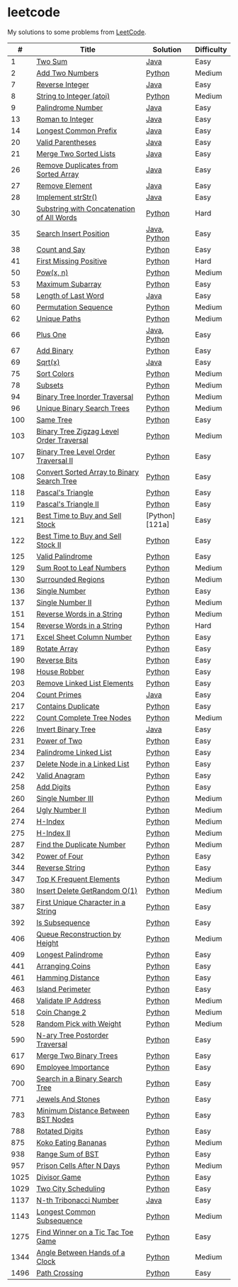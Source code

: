 # leetcode

My solutions to some problems from [LeetCode](https://leetcode.com/problemset/all/).

| #    | Title                                             | Solution                   | Difficulty |
| ---- | ------------------------------------------------- | -------------------------- | ---------- |
| 1    | [Two Sum][1]                                      | [Java][1a]                 | Easy       |
| 2    | [Add Two Numbers][2]                              | [Python][2a]               | Medium     |
| 7    | [Reverse Integer][7]                              | [Java][7a]                 | Easy       |
| 8    | [String to Integer (atoi)][8]                     | [Python][8a]               | Medium     |
| 9    | [Palindrome Number][9]                            | [Java][9a]                 | Easy       |
| 13   | [Roman to Integer][13]                            | [Java][13a]                | Easy       |
| 14   | [Longest Common Prefix][14]                       | [Java][14a]                | Easy       |
| 20   | [Valid Parentheses][20]                           | [Java][20a]                | Easy       |
| 21   | [Merge Two Sorted Lists][21]                      | [Java][21a]                | Easy       |
| 26   | [Remove Duplicates from Sorted Array][26]         | [Java][26a]                | Easy       |
| 27   | [Remove Element][27]                              | [Java][27a]                | Easy       |
| 28   | [Implement strStr()][28]                          | [Java][28a]                | Easy       |
| 30   | [Substring with Concatenation of All Words][30]   | [Python][30a]              | Hard       |
| 35   | [Search Insert Position][35]                      | [Java][35a], [Python][35b] | Easy       |
| 38   | [Count and Say][38]                               | [Python][38a]              | Easy       |
| 41   | [First Missing Positive][41]                      | [Python][41a]              | Hard       |
| 50   | [Pow(x, n)][50]                                   | [Python][50a]              | Medium     |
| 53   | [Maximum Subarray][53]                            | [Python][53a]              | Easy       |
| 58   | [Length of Last Word][58]                         | [Java][58a]                | Easy       |
| 60   | [Permutation Sequence][60]                        | [Python][60a]              | Medium     |
| 62   | [Unique Paths][62]                                | [Python][62a]              | Medium     |
| 66   | [Plus One][66]                                    | [Java][66a], [Python][66b] | Easy       |
| 67   | [Add Binary][67]                                  | [Python][67a]              | Easy       |
| 69   | [Sqrt(x)][69]                                     | [Java][69a]                | Easy       |
| 75   | [Sort Colors][75]                                 | [Python][75a]              | Medium     |
| 78   | [Subsets][78]                                     | [Python][78a]              | Medium     |
| 94   | [Binary Tree Inorder Traversal][94]               | [Python][94a]              | Medium     |
| 96   | [Unique Binary Search Trees][96]                  | [Python][96a]              | Medium     |
| 100  | [Same Tree][100]                                  | [Python][100a]             | Easy       |
| 103  | [Binary Tree Zigzag Level Order Traversal][103]   | [Python][103a]             | Medium     |
| 107  | [Binary Tree Level Order Traversal II][107]       | [Python][107a]             | Easy       |
| 108  | [Convert Sorted Array to Binary Search Tree][108] | [Python][108a]             | Easy       |
| 118  | [Pascal's Triangle][118]                          | [Python][118a]             | Easy       |
| 119  | [Pascal's Triangle II][119]                       | [Python][119a]             | Easy       |
| 121  | [Best Time to Buy and Sell Stock][121]            | [Python][121a]             | Easy       |
| 122  | [Best Time to Buy and Sell Stock II][122]         | [Python][122a]             | Easy       |
| 125  | [Valid Palindrome][125]                           | [Python][125a]             | Easy       |
| 129  | [Sum Root to Leaf Numbers][129]                   | [Python][129a]             | Medium     |
| 130  | [Surrounded Regions][130]                         | [Python][130a]             | Medium     |
| 136  | [Single Number][136]                              | [Python][136a]             | Easy       |
| 137  | [Single Number II][137]                           | [Python][137a]             | Medium     |
| 151  | [Reverse Words in a String][151]                  | [Python][151a]             | Medium     |
| 154  | [Reverse Words in a String][154]                  | [Python][154a]             | Hard       |
| 171  | [Excel Sheet Column Number][171]                  | [Python][171a]             | Easy       |
| 189  | [Rotate Array][189]                               | [Python][189a]             | Easy       |
| 190  | [Reverse Bits][190]                               | [Python][190a]             | Easy       |
| 198  | [House Robber][198]                               | [Python][198a]             | Easy       |
| 203  | [Remove Linked List Elements][203]                | [Python][203a]             | Easy       |
| 204  | [Count Primes][204]                               | [Java][204a]               | Easy       |
| 217  | [Contains Duplicate][217]                         | [Python][217a]             | Easy       |
| 222  | [Count Complete Tree Nodes][222]                  | [Python][222a]             | Medium     |
| 226  | [Invert Binary Tree][226]                         | [Java][226a]               | Easy       |
| 231  | [Power of Two][231]                               | [Python][231a]             | Easy       |
| 234  | [Palindrome Linked List][234]                     | [Python][234a]             | Easy       |
| 237  | [Delete Node in a Linked List][237]               | [Python][237a]             | Easy       |
| 242  | [Valid Anagram][242]                              | [Python][242a]             | Easy       |
| 258  | [Add Digits][258]                                 | [Python][258a]             | Easy       |
| 260  | [Single Number III][260]                          | [Python][260a]             | Medium     |
| 264  | [Ugly Number II][264]                             | [Python][264a]             | Medium     |
| 274  | [H-Index][274]                                    | [Python][274a]             | Medium     |
| 275  | [H-Index II][275]                                 | [Python][275a]             | Medium     |
| 287  | [Find the Duplicate Number][287]                  | [Python][287a]             | Medium     |
| 342  | [Power of Four][342]                              | [Python][342a]             | Easy       |
| 344  | [Reverse String][344]                             | [Python][344a]             | Easy       |
| 347  | [Top K Frequent Elements][347]                    | [Python][347a]             | Medium     |
| 380  | [Insert Delete GetRandom O(1)][380]               | [Python][380a]             | Medium     |
| 387  | [First Unique Character in a String][387]         | [Python][387a]             | Easy       |
| 392  | [Is Subsequence][392]                             | [Python][392a]             | Easy       |
| 406  | [Queue Reconstruction by Height][406]             | [Python][406a]             | Medium     |
| 409  | [Longest Palindrome][409]                         | [Python][409a]             | Easy       |
| 441  | [Arranging Coins][441]                            | [Python][441a]             | Easy       |
| 461  | [Hamming Distance][461]                           | [Python][461a]             | Easy       |
| 463  | [Island Perimeter][463]                           | [Python][463a]             | Easy       |
| 468  | [Validate IP Address][468]                        | [Python][468a]             | Medium     |
| 518  | [Coin Change 2][518]                              | [Python][518a]             | Medium     |
| 528  | [Random Pick with Weight][528]                    | [Python][528a]             | Medium     |
| 590  | [N-ary Tree Postorder Traversal][590]             | [Python][590a]             | Easy       |
| 617  | [Merge Two Binary Trees][617]                     | [Python][617a]             | Easy       |
| 690  | [Employee Importance][690]                        | [Python][690a]             | Easy       |
| 700  | [Search in a Binary Search Tree][700]             | [Python][700a]             | Easy       |
| 771  | [Jewels And Stones][771]                          | [Python][771a]             | Easy       |
| 783  | [Minimum Distance Between BST Nodes][783]         | [Python][783a]             | Easy       |
| 788  | [Rotated Digits][788]                             | [Python][788a]             | Easy       |
| 875  | [Koko Eating Bananas][875]                        | [Python][875a]             | Medium     |
| 938  | [Range Sum of BST][938]                           | [Python][938a]             | Easy       |
| 957  | [Prison Cells After N Days][957]                  | [Python][957a]             | Medium     |
| 1025 | [Divisor Game][1025]                              | [Python][1025a]            | Easy       |
| 1029 | [Two City Scheduling][1029]                       | [Python][1029a]            | Easy       |
| 1137 | [N-th Tribonacci Number][1137]                    | [Java][1137a]              | Easy       |
| 1143 | [Longest Common Subsequence][1143]                | [Python][1143a]            | Medium     |
| 1275 | [Find Winner on a Tic Tac Toe Game][1275]         | [Python][1275a]            | Easy       |
| 1344 | [Angle Between Hands of a Clock][1344]            | [Python][1344a]            | Medium     |
| 1496 | [Path Crossing][1496]                             | [Python][1496a]            | Easy       |

[1]: https://leetcode.com/problems/two-sum/
[1a]: ./src/twoSum/TwoSum.java
[2]: https://leetcode.com/problems/add-two-numbers/
[2a]: ./src/addTwoNumbers/add.py
[7]: https://leetcode.com/problems/reverse-integer/
[7a]: ./src/reverseInteger/RevInt.java
[8]: https://leetcode.com/problems/string-to-integer-atoi/
[8a]: ./src/stringToInt/atoi.py
[9]: https://leetcode.com/problems/palindrome-number/
[9a]: ./src/palindromeInteger/Palin.java
[13]: https://leetcode.com/problems/roman-to-integer/
[13a]: ./src/romanToInteger/RomToInt.java
[14]: https://leetcode.com/problems/longest-common-prefix/
[14a]: ./src/longestCommonPrefix/Prefix.java
[20]: https://leetcode.com/problems/valid-parentheses/
[20a]: ./src/validParentheses/Brackets.java
[21]: https://leetcode.com/problems/merge-two-sorted-lists/
[21a]: ./src/mergeSortedLists/Merge.java
[26]: https://leetcode.com/problems/remove-duplicates-from-sorted-array/
[26a]: ./src/removeDupSorted/Remove.java
[27]: https://leetcode.com/problems/remove-element/
[27a]: ./src/removeElement/Remove.java
[28]: https://leetcode.com/problems/implement-strstr/
[28a]: ./src/implementStrStr/Implement.java
[30]: https://leetcode.com/problems/substring-with-concatenation-of-all-words/
[30a]: ./src/substringWordConcat/sub.py
[35]: https://leetcode.com/problems/search-insert-position/
[35a]: ./src/searchInsertPosition/Search.java
[35b]: ./src/searchInsertPosition/search.py
[38]: https://leetcode.com/problems/count-and-say/
[38a]: ./src/countAndSay/count.py
[41]: https://leetcode.com/problems/first-missing-positive/
[41a]: ./src/firstMissingPositive/first.py
[50]: https://leetcode.com/problems/powx-n/
[50a]: ./src/powxn/pow.py
[53]: https://leetcode.com/problems/maximum-subarray/
[53a]: ./src/maximumSubarray/max.py
[58]: https://leetcode.com/problems/length-of-last-word/
[58a]: ./src/lengthOfLastWord/Word.java
[60]: https://leetcode.com/problems/permutation-sequence/
[60a]: ./src/permSequence/perm.py
[62]: https://leetcode.com/problems/unique-paths/
[62a]: ./src/uniquePaths/unique.py
[66]: https://leetcode.com/problems/plus-one/
[66a]: ./src/plusOne/Plus.java
[66b]: ./src/plusOne/plus.py
[67]: https://leetcode.com/problems/add-binary/
[67a]: ./src/addBinary/add.py
[69]: https://leetcode.com/problems/sqrtx/
[69a]: ./src/sqrtX/Sqrt.java
[75]: https://leetcode.com/problems/sort-colors/
[75a]: ./src/sortColors/sort.py
[78]: https://leetcode.com/problems/subsets/
[78a]: ./src/subsets/sub.py
[94]: https://leetcode.com/problems/binary-tree-inorder-traversal/
[94a]: ./src/treeInorder/inorder.py
[96]: https://leetcode.com/problems/unique-binary-search-trees/
[96a]: ./src/uniqueBST/bst.py
[100]: https://leetcode.com/problems/same-tree/
[100a]: ./src/sameTree/same.py
[103]: https://leetcode.com/problems/binary-tree-zigzag-level-order-traversal/
[103a]: ./src/zigzagLevelOrder/tree.py
[107]: https://leetcode.com/problems/binary-tree-level-order-traversal-ii/
[107a]: ./src/levelOrderII/level.py
[108]: https://leetcode.com/problems/convert-sorted-array-to-binary-search-tree/
[108a]: ./src/sortedArrayToBST/bst.py
[118]: https://leetcode.com/problems/pascals-triangle/
[118a]: ./src/pascalsTriangle/pascal.py
[119]: https://leetcode.com/problems/pascals-triangle-ii/
[119a]: ./src/pascalsTriangleII/pascal.py
[121]: https://leetcode.com/problems/best-time-to-buy-and-sell-stock/
[121]: ./src/bestTimeStock/profit.py
[122]: https://leetcode.com/problems/best-time-to-buy-and-sell-stock-ii/
[122a]: ./src/bestTimeStockII/profit.py
[125]: https://leetcode.com/problems/valid-palindrome/
[125a]: ./src/validPalin/drome.py
[129]: https://leetcode.com/problems/sum-root-to-leaf-numbers/
[129a]: ./src/sumRootToLeaf/sum.py
[130]: https://leetcode.com/problems/surrounded-regions/
[130a]: ./src/surroundedRegions/board.py
[136]: https://leetcode.com/problems/single-number/
[136a]: ./src/singleNum/lonely.py
[137]: https://leetcode.com/problems/single-number-ii/
[137a]: ./src/singleNumberII/once.py
[151]: https://leetcode.com/problems/reverse-words-in-a-string/
[151a]: ./src/reverseWords/rev.py
[154]: https://leetcode.com/problems/find-minimum-in-rotated-sorted-array-ii/
[154a]: ./src/findMinRotatedII/min.py
[171]: https://leetcode.com/problems/excel-sheet-column-number
[171a]: ./src/excelSheetColNum/excel.py
[189]: https://leetcode.com/problems/rotate-array/
[189a]: ./src/rotateArray/rotate.py
[190]: https://leetcode.com/problems/reverse-bits/
[190a]: ./src/reverseBits/rev.py
[198]: https://leetcode.com/problems/house-robber/
[198a]: ./src/houseRobber/rob.py
[203]: https://leetcode.com/problems/remove-linked-list-elements/
[203a]: ./src/removeLinkedElement/rem.py
[204]: https://leetcode.com/problems/count-primes/
[204a]: ./src/countPrimes/Prime.java
[217]: https://leetcode.com/problems/contains-duplicate/
[217a]: ./src/containsDuplicate/dup.py
[222]: https://leetcode.com/problems/count-complete-tree-nodes/
[222a]: ./src/countTreeNodes/count.py
[226]: https://leetcode.com/problems/invert-binary-tree/
[226a]: ./src/invertBinaryTree/Invert.java
[231]: https://leetcode.com/problems/power-of-two/
[231a]: ./src/powerOf2/power.py
[234]: https://leetcode.com/problems/palindrome-linked-list/
[234a]: ./src/palindromeList/linked.py
[237]: https://leetcode.com/problems/delete-node-in-a-linked-list/
[237a]: ./src/deleteListNode/delete.py
[242]: https://leetcode.com/problems/valid-anagram/
[242a]: ./src/validAnagram/ana.py
[258]: https://leetcode.com/problems/add-digits/
[258a]: ./src/addDigits/add.py
[260]: https://leetcode.com/problems/single-number-iii/
[260a]: ./src/singleNumIII/num.py
[264]: https://leetcode.com/problems/ugly-number-ii/
[264a]: ./src/uglyNumberII/ugly.py
[274]: https://leetcode.com/problems/h-index/
[274a]: ./src/hIndex/index.py
[275]: https://leetcode.com/problems/h-index-ii/
[275a]: ./src/hIndexII/index.py
[287]: https://leetcode.com/problems/find-the-duplicate-number/
[287a]: ./src/findDuplicateNum/find.py
[342]: https://leetcode.com/problems/power-of-four/
[342a]: ./src/powerOfFour/four.py
[344]: https://leetcode.com/problems/reverse-string/
[344a]: ./src/reverseString/rev.py
[347]: https://leetcode.com/problems/top-k-frequent-elements
[347a]: ./src/topKFrequent/counter.py
[380]: https://leetcode.com/problems/insert-delete-getrandom-o1/
[380a]: ./src/insertDelecte/set.py
[387]: https://leetcode.com/problems/first-unique-character-in-a-string/
[387a]: ./src/firstUniqueChar/unique.py
[392]: https://leetcode.com/problems/is-subsequence/
[392a]: ./src/isSubsequence/sub.py
[406]: https://leetcode.com/problems/queue-reconstruction-by-height
[406a]: ./src/queueReconstruct/queue.py
[409]: https://leetcode.com/problems/longest-palindrome/
[409a]: ./src/longestPalin/drome.py
[441]: https://leetcode.com/problems/arranging-coins/
[441a]: ./src/arrangingCoins/coins.py
[461]: https://leetcode.com/problems/hamming-distance/
[461a]: ./src/hammingDist/hamming.py
[463]: https://leetcode.com/problems/island-perimeter/
[463a]: ./src/islandPerimeter/peri.py
[468]: https://leetcode.com/problems/validate-ip-address/
[468a]: ./src/validateIP/ip.py
[518]: https://leetcode.com/problems/coin-change-2/
[518a]: ./src/coinChange2/change.py
[528]: https://leetcode.com/problems/random-pick-with-weight/
[528a]: ./src/randomPickWeight/weights.py
[590]: https://leetcode.com/problems/n-ary-tree-postorder-traversal/
[590a]: ./src/naryTreePostorder/post.py
[617]: https://leetcode.com/problems/merge-two-binary-trees/
[617a]: ./src/mergeBinaryTrees/merge.py
[690]: https://leetcode.com/problems/employee-importance/
[690a]: ./src/empImportance/emp.py
[700]: https://leetcode.com/problems/search-in-a-binary-search-tree/
[700a]: ./src/searchBST/search.py
[771]: https://leetcode.com/problems/jewels-and-stones/
[771a]: ./src/jewelsAndStones/js.py
[783]: https://leetcode.com/problems/minimum-distance-between-bst-nodes/
[783a]: ./src/minimumDistBST/dist.py
[788]: https://leetcode.com/problems/rotated-digits/
[788a]: ./src/rotatedDigits/dig.py
[875]: https://leetcode.com/problems/koko-eating-bananas/
[875a]: ./src/kokoBananas/koko.py
[938]: https://leetcode.com/problems/range-sum-of-bst/
[938a]: ./src/rangeSumBST/sum.py
[957]: https://leetcode.com/problems/prison-cells-after-n-days/
[957a]: ./src/prisonNDays/prison.py
[1025]: https://leetcode.com/problems/divisor-game/
[1025a]: ./src/divisorGame/game.py
[1029]: https://leetcode.com/problems/two-city-scheduling/
[1029a]: ./src/twoCityScheduling/sched.py
[1137]: https://leetcode.com/problems/n-th-tribonacci-number/
[1137a]: ./src/nthTribonacciNumber/Tribonacci.java
[1143]: https://leetcode.com/problems/longest-common-subsequence/
[1143a]: ./src/longestCommonSub/lcs.py
[1275]: https://leetcode.com/problems/find-winner-on-a-tic-toe-game/
[1275a]: ./src/ticTacToe/winner.py
[1344]: https://leetcode.com/problems/angle-between-hands-of-a-clock/
[1344a]: ./src/angleHandsClock/angle.py
[1496]: https://leetcode.com/problems/path-crossing/
[1496a]: ./src/pathCrossing/path.py
